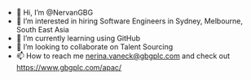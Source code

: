 - 👋 Hi, I’m @NervanGBG
- 👀 I’m interested in hiring Software Engineers in Sydney, Melbourne, South East Asia 
- 🌱 I’m currently learning using GitHub
- 💞️ I’m looking to collaborate on Talent Sourcing
- 📫 How to reach me nerina.vaneck@gbgplc.com and check out https://www.gbgplc.com/apac/

<!---
NervanGBG/NervanGBG is a ✨ special ✨ repository because its `README.md` (this file) appears on your GitHub profile.
You can click the Preview link to take a look at your changes.
--->
